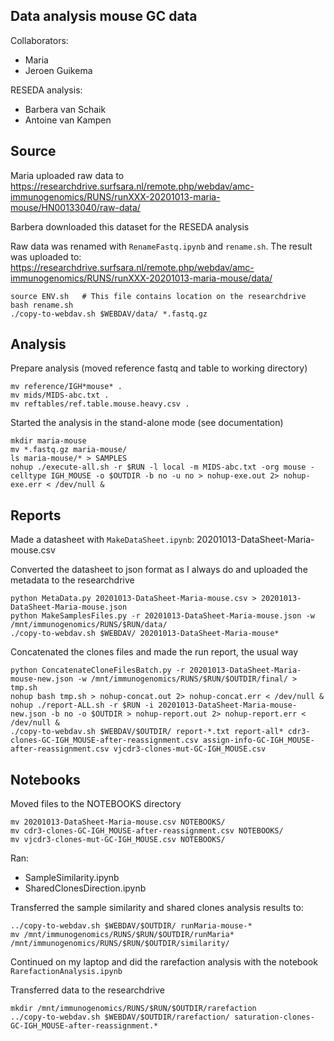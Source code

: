 ## Data analysis mouse GC data

Collaborators:

* Maria
* Jeroen Guikema

RESEDA analysis:

* Barbera van Schaik
* Antoine van Kampen

## Source

Maria uploaded raw data to https://researchdrive.surfsara.nl/remote.php/webdav/amc-immunogenomics/RUNS/runXXX-20201013-maria-mouse/HN00133040/raw-data/

Barbera downloaded this dataset for the RESEDA analysis

Raw data was renamed with ``RenameFastq.ipynb`` and ``rename.sh``.
The result was uploaded to: https://researchdrive.surfsara.nl/remote.php/webdav/amc-immunogenomics/RUNS/runXXX-20201013-maria-mouse/data/

```
source ENV.sh   # This file contains location on the researchdrive
bash rename.sh 
./copy-to-webdav.sh $WEBDAV/data/ *.fastq.gz
```

## Analysis

Prepare analysis (moved reference fastq and table to working directory)

```
mv reference/IGH*mouse* .
mv mids/MIDS-abc.txt .
mv reftables/ref.table.mouse.heavy.csv .
```

Started the analysis in the stand-alone mode (see documentation)

```
mkdir maria-mouse
mv *.fastq.gz maria-mouse/
ls maria-mouse/* > SAMPLES 
nohup ./execute-all.sh -r $RUN -l local -m MIDS-abc.txt -org mouse -celltype IGH_MOUSE -o $OUTDIR -b no -u no > nohup-exe.out 2> nohup-exe.err < /dev/null &
```

## Reports

Made a datasheet with ``MakeDataSheet.ipynb``: 20201013-DataSheet-Maria-mouse.csv

Converted the datasheet to json format as I always do and uploaded the metadata to the researchdrive

```
python MetaData.py 20201013-DataSheet-Maria-mouse.csv > 20201013-DataSheet-Maria-mouse.json
python MakeSamplesFiles.py -r 20201013-DataSheet-Maria-mouse.json -w /mnt/immunogenomics/RUNS/$RUN/data/
./copy-to-webdav.sh $WEBDAV/ 20201013-DataSheet-Maria-mouse*
```

Concatenated the clones files and made the run report, the usual way

```
python ConcatenateCloneFilesBatch.py -r 20201013-DataSheet-Maria-mouse-new.json -w /mnt/immunogenomics/RUNS/$RUN/$OUTDIR/final/ > tmp.sh
nohup bash tmp.sh > nohup-concat.out 2> nohup-concat.err < /dev/null &
nohup ./report-ALL.sh -r $RUN -i 20201013-DataSheet-Maria-mouse-new.json -b no -o $OUTDIR > nohup-report.out 2> nohup-report.err < /dev/null &
./copy-to-webdav.sh $WEBDAV/$OUTDIR/ report-*.txt report-all* cdr3-clones-GC-IGH_MOUSE-after-reassignment.csv assign-info-GC-IGH_MOUSE-after-reassignment.csv vjcdr3-clones-mut-GC-IGH_MOUSE.csv
```

## Notebooks

Moved files to the NOTEBOOKS directory

```
mv 20201013-DataSheet-Maria-mouse.csv NOTEBOOKS/
mv cdr3-clones-GC-IGH_MOUSE-after-reassignment.csv NOTEBOOKS/
mv vjcdr3-clones-mut-GC-IGH_MOUSE.csv NOTEBOOKS/
```

Ran:

* SampleSimilarity.ipynb
* SharedClonesDirection.ipynb

Transferred the sample similarity and shared clones analysis results to:

```
../copy-to-webdav.sh $WEBDAV/$OUTDIR/ runMaria-mouse-*
mv /mnt/immunogenomics/RUNS/$RUN/$OUTDIR/runMaria* /mnt/immunogenomics/RUNS/$RUN/$OUTDIR/similarity/
```

Continued on my laptop and did the rarefaction analysis with the notebook ``RarefactionAnalysis.ipynb``

Transferred data to the researchdrive

```
mkdir /mnt/immunogenomics/RUNS/$RUN/$OUTDIR/rarefaction
../copy-to-webdav.sh $WEBDAV/$OUTDIR/rarefaction/ saturation-clones-GC-IGH_MOUSE-after-reassignment.*
```
